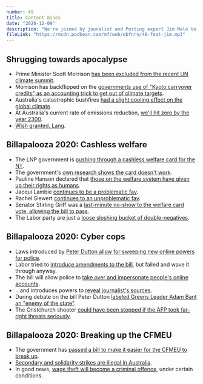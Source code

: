 ```yaml
---
number: 49
title: Content mines
date: "2020-12-09"
description: "We're joined by jounalist and Posting expert Jim Malo to discuss Australia's return to our natural state: on fire and mad at foreigners."
fileLink: "https://mcdn.podbean.com/mf/web/ebfnrn/48-feat-jim.mp3"
---
```


## Shrugging towards apocalypse

- Prime Minister Scott Morrison [has been excluded from the recent UN climate summit](https://www.smh.com.au/world/europe/un-defends-excluding-morrison-from-climate-summit-canberra-livid-with-johnson-over-snub-20201211-p56mk7.html).
- Morrison has backflipped on the [governments use of "Kyoto carryover credits" as an accounting trick to get out of climate targets](https://www.theguardian.com/world/2020/dec/11/australia-wont-use-kyoto-carryover-credits-to-meet-paris-climate-targets-scott-morrison-confirms).
- Australia's catastrophic bushfires [had a slight cooling effect on the global climate](https://www.pedestrian.tv/news/australia-bushfire-smoke-cooling/).
- At Australia's current rate of emissions reduction, [we'll hit zero by the year 2300](https://www.theguardian.com/business/grogonomics/2020/dec/15/australias-path-to-net-zero-emissions-is-massively-behind-schedule).
- [Wish granted, Lang](https://www.smh.com.au/world/asia/australian-coal-blocked-indefinitely-by-beijing-20201214-p56ne7.html).

## Billapalooza 2020: Cashless welfare

- The LNP government is [pushing through a cashless welfare card for the NT](https://www.abc.net.au/news/2020-10-11/centrelink-cashless-welfare-card-how-to-christmas-shopping/12751038).
- The government's [own research shows the card doesn't work](https://www.theguardian.com/australia-news/2020/dec/07/cashless-debit-card-governments-own-research-finds-underwhelming-support).
- Pauline Hanson declared that [those on the welfare system have given up their rights as humans](https://twitter.com/JamesEltonPym/status/1336491741675802625).
- Jacqui Lambie [continues to be a problematic fav](https://twitter.com/JacquiLambie/status/1336508211302551553). 
- Rachel Siewert [continues to an unproblematic fav](https://twitter.com/SenatorSiewert/status/1336860169511157760).
- Senator Stirling Griff was a [last-minute no-show to the welfare card vote, allowing the bill to pass](https://thenewdaily.com.au/news/2020/12/10/stirling-griff-cashless-debit-card/).
- The Labor party are just a [loose sloshing bucket of double-negatives](https://www.news.com.au/national/politics/cashless-welfare-cards-receive-stayofexecution/news-story/f2c964262be255adc7051249b6d71c4d).

## Billapalooza 2020: Cyber cops

- Laws introduced by [Peter Dutton allow for sweeping new online powers for police](https://www.theguardian.com/australia-news/2020/dec/03/dark-web-how-australias-powerful-new-warrants-would-work).
- Labor tried to [introduce amendments to the bill](https://www.theguardian.com/australia-news/2020/may/13/asio-could-question-children-and-more-easily-use-more-tracking-devices-under-new-powers), but failed and wave it through anyway.
- The bill will allow police to [take over and impersonate people's online accounts](https://www.itnews.com.au/news/govt-moves-to-enshrine-critical-infrastructure-cyber-reforms-in-law-558831). 
- ...and introduces powers to [reveal journalist's sources](https://www.theguardian.com/media/2020/oct/20/chilling-attack-on-democracy-proposed-asio-powers-could-be-used-against-journalists). 
- During debate on the bill Peter Dutton [labeled Greens Leader Adam Bant an "enemy of the state"](https://www.theguardian.com/australia-news/live/2020/dec/10/australian-politics-live-coalition-scott-morrison-industrial-relations-christian-porter-covid-19-politics-business-economy?page=with:block-5fd16c108f08afb1724b7615).
- The Cristchurch shooter [could have been stopped if the AFP took far-right threats seriously](https://www.theguardian.com/world/2020/dec/08/christchurch-shooter-was-active-with-australian-far-right-groups-online-but-escaped-police-attention). 

## Billapalooza 2020: Breaking up the CFMEU

- The government has [passed a bill to make it easier for the CFMEU to break up](https://www.theguardian.com/australia-news/2020/dec/08/labor-backs-plan-to-let-super-unions-break-up-paving-way-for-change-at-cfmmeu).
- [Secondary and solidarity strikes are illegal in Australia](https://en.wikipedia.org/wiki/Solidarity_action#Australia).
- In good news, [wage theft will become a criminal offence](https://theconversation.com/government-set-for-quick-passage-of-bill-to-facilitate-cfmmeu-breakup-with-labor-support-151597), under certain conditions.





